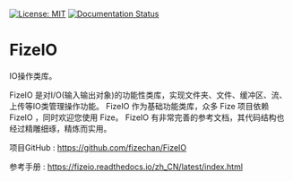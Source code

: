 [![License: MIT](https://img.shields.io/badge/License-MIT-yellow.svg)](https://opensource.org/licenses/MIT)
[![Documentation Status](https://readthedocs.org/projects/fizeio/badge/?version=latest)](https://fizeio.readthedocs.io/zh_CN/latest/?badge=latest)

# FizeIO
IO操作类库。

FizeIO 是对I/O(输入输出对象)的功能性类库，实现文件夹、文件、缓冲区、流、上传等IO类管理操作功能。
FizeIO 作为基础功能类库，众多 Fize 项目依赖 FizeIO ，同时欢迎您使用 Fize。
FizeIO 有非常完善的参考文档，其代码结构也经过精雕细琢，精炼而实用。


项目GitHub : [ https://github.com/fizechan/FizeIO ](https://github.com/fizechan/FizeIO)

参考手册 : [ https://fizeio.readthedocs.io/zh_CN/latest/index.html ](https://fizeio.readthedocs.io/zh_CN/latest/index.html)